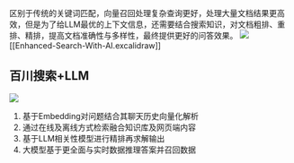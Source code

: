 区别于传统的关键词匹配，向量召回处理复杂查询更好，处理大量文档结果更高效，但是为了给LLM最优的上下文信息，还需要结合搜索知识，对文档粗排、重排、精排，提高文档准确性与多样性，最终提供更好的问答效果。
![](https://xiaohui-zhangjiakou.oss-cn-zhangjiakou.aliyuncs.com/image/202401141137875.png)
[[Enhanced-Search-With-AI.excalidraw]]

## 百川搜索+LLM

![](https://xiaohui-zhangjiakou.oss-cn-zhangjiakou.aliyuncs.com/image/202311212317133.png)

1. 基于Embedding对问题结合其聊天历史向量化解析 
2. 通过在线及离线方式检索融合知识库及网页端内容 
3. 基于LLM相关性模型进行精排再求解输出 
4. 大模型基于更全面与实时数据推理答案并召回数据